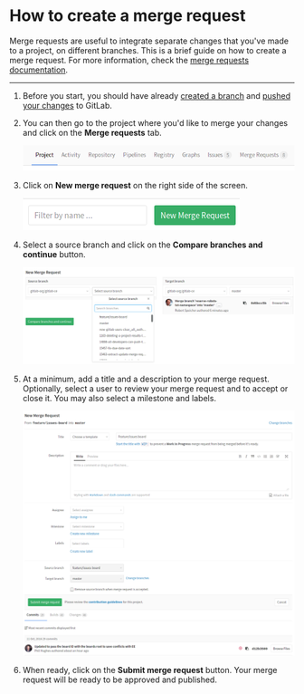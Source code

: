 # How to create a merge request

Merge requests are useful to integrate separate changes that you've made to a
project, on different branches. This is a brief guide on how to create a merge
request. For more information, check the
[merge requests documentation](../user/project/merge_requests.md).

---

1. Before you start, you should have already [created a branch](create-branch.md)
   and [pushed your changes](basic-git-commands.md) to GitLab.

1. You can then go to the project where you'd like to merge your changes and
   click on the **Merge requests** tab.

    ![Merge requests](img/project_navbar.png)

1. Click on **New merge request** on the right side of the screen.

    ![New Merge Request](img/merge_request_new.png)

1. Select a source branch and click on the **Compare branches and continue** button.

    ![Select a branch](img/merge_request_select_branch.png)

1. At a minimum, add a title and a description to your merge request. Optionally,
   select a user to review your merge request and to accept or close it. You may
   also select a milestone and labels.

    ![New merge request page](img/merge_request_page.png)

1. When ready, click on the **Submit merge request** button. Your merge request
   will be ready to be approved and published.
